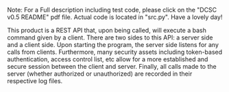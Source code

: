 Note: For a Full description including test code, please click on the "DCSC v0.5 README" pdf file.
Actual code is located in "src.py". Have a lovely day!


This product is a REST API that, upon being called, will execute a bash command given by a client. There are two sides to this API: a server side and a client side. Upon starting the program, the server side listens for any calls from clients. Furthermore, many security assets including token-based authentication, access control list, etc allow for a more established and secure session between the client and server. Finally, all calls made to the server (whether authorized or unauthorized) are recorded in their respective log files.

